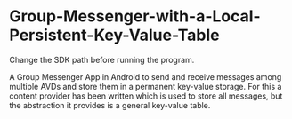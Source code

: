 # Group-Messenger-with-a-Local-Persistent-Key-Value-Table

Change the SDK path before running the program.

A Group Messenger App in Android to send and receive messages among multiple AVDs and store them in a permanent key-value storage. For this a content provider has been written which is used to store all messages, but the abstraction it provides is a general key-value table. 
